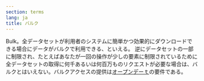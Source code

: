 ```yaml
---
section: terms
lang: ja
title: バルク
---
```


Bulk。全データセットが利用者のシステムに簡単かつ効果的にダウンロードできる場合にデータがバルクで利用できる、といえる。
逆にデータセットの一部に制限され、たとえばあなたが一回の操作が少しの要素に制限されているために全データセットの取得に何千あるいは何百万ものリクエストが必要な場合は、バルクとはいえない。バルクアクセスの提供は[オープンデーｔ](../open-data/)の要件である。
